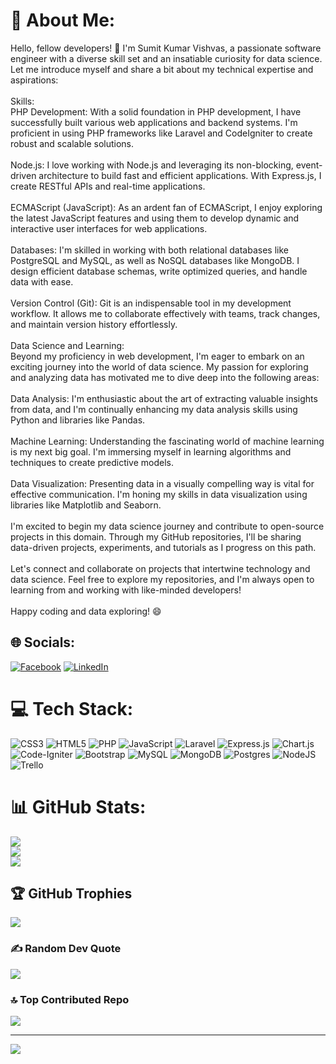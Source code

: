 # 💫 About Me:
Hello, fellow developers! 👋 I'm Sumit Kumar Vishvas, a passionate software engineer with a diverse skill set and an insatiable curiosity for data science. Let me introduce myself and share a bit about my technical expertise and aspirations:<br><br>Skills:<br>PHP Development: With a solid foundation in PHP development, I have successfully built various web applications and backend systems. I'm proficient in using PHP frameworks like Laravel and CodeIgniter to create robust and scalable solutions.<br><br>Node.js: I love working with Node.js and leveraging its non-blocking, event-driven architecture to build fast and efficient applications. With Express.js, I create RESTful APIs and real-time applications.<br><br>ECMAScript (JavaScript): As an ardent fan of ECMAScript, I enjoy exploring the latest JavaScript features and using them to develop dynamic and interactive user interfaces for web applications.<br><br>Databases: I'm skilled in working with both relational databases like PostgreSQL and MySQL, as well as NoSQL databases like MongoDB. I design efficient database schemas, write optimized queries, and handle data with ease.<br><br>Version Control (Git): Git is an indispensable tool in my development workflow. It allows me to collaborate effectively with teams, track changes, and maintain version history effortlessly.<br><br>Data Science and Learning:<br>Beyond my proficiency in web development, I'm eager to embark on an exciting journey into the world of data science. My passion for exploring and analyzing data has motivated me to dive deep into the following areas:<br><br>Data Analysis: I'm enthusiastic about the art of extracting valuable insights from data, and I'm continually enhancing my data analysis skills using Python and libraries like Pandas.<br><br>Machine Learning: Understanding the fascinating world of machine learning is my next big goal. I'm immersing myself in learning algorithms and techniques to create predictive models.<br><br>Data Visualization: Presenting data in a visually compelling way is vital for effective communication. I'm honing my skills in data visualization using libraries like Matplotlib and Seaborn.<br><br>I'm excited to begin my data science journey and contribute to open-source projects in this domain. Through my GitHub repositories, I'll be sharing data-driven projects, experiments, and tutorials as I progress on this path.<br><br>Let's connect and collaborate on projects that intertwine technology and data science. Feel free to explore my repositories, and I'm always open to learning from and working with like-minded developers!<br><br>Happy coding and data exploring! 😄


## 🌐 Socials:
[![Facebook](https://img.shields.io/badge/Facebook-%231877F2.svg?logo=Facebook&logoColor=white)](https://facebook.com/https://m.facebook.com/VishvasSumit/) [![LinkedIn](https://img.shields.io/badge/LinkedIn-%230077B5.svg?logo=linkedin&logoColor=white)](https://linkedin.com/in/https://www.linkedin.com/in/sumit-vishvas-16b744199) 

# 💻 Tech Stack:
![CSS3](https://img.shields.io/badge/css3-%231572B6.svg?style=for-the-badge&logo=css3&logoColor=white) ![HTML5](https://img.shields.io/badge/html5-%23E34F26.svg?style=for-the-badge&logo=html5&logoColor=white) ![PHP](https://img.shields.io/badge/php-%23777BB4.svg?style=for-the-badge&logo=php&logoColor=white) ![JavaScript](https://img.shields.io/badge/javascript-%23323330.svg?style=for-the-badge&logo=javascript&logoColor=%23F7DF1E) ![Laravel](https://img.shields.io/badge/laravel-%23FF2D20.svg?style=for-the-badge&logo=laravel&logoColor=white) ![Express.js](https://img.shields.io/badge/express.js-%23404d59.svg?style=for-the-badge&logo=express&logoColor=%2361DAFB) ![Chart.js](https://img.shields.io/badge/chart.js-F5788D.svg?style=for-the-badge&logo=chart.js&logoColor=white) ![Code-Igniter](https://img.shields.io/badge/CodeIgniter-%23EF4223.svg?style=for-the-badge&logo=codeIgniter&logoColor=white) ![Bootstrap](https://img.shields.io/badge/bootstrap-%23563D7C.svg?style=for-the-badge&logo=bootstrap&logoColor=white) ![MySQL](https://img.shields.io/badge/mysql-%2300f.svg?style=for-the-badge&logo=mysql&logoColor=white) ![MongoDB](https://img.shields.io/badge/MongoDB-%234ea94b.svg?style=for-the-badge&logo=mongodb&logoColor=white) ![Postgres](https://img.shields.io/badge/postgres-%23316192.svg?style=for-the-badge&logo=postgresql&logoColor=white) ![NodeJS](https://img.shields.io/badge/node.js-6DA55F?style=for-the-badge&logo=node.js&logoColor=white)
 ![Trello](https://img.shields.io/badge/Trello-%23026AA7.svg?style=for-the-badge&logo=Trello&logoColor=white)
# 📊 GitHub Stats:
![](https://github-readme-stats.vercel.app/api?username=sumitvishvas&theme=dark&hide_border=false&include_all_commits=true&count_private=true)<br/>
![](https://github-readme-streak-stats.herokuapp.com/?user=sumitvishvas&theme=dark&hide_border=false)<br/>
![](https://github-readme-stats.vercel.app/api/top-langs/?username=sumitvishvas&theme=dark&hide_border=false&include_all_commits=true&count_private=true&layout=compact)
## 🏆 GitHub Trophies
![](https://github-profile-trophy.vercel.app/?username=sumitvishvas&theme=radical&no-frame=false&no-bg=false&margin-w=4)

### ✍️ Random Dev Quote
![](https://quotes-github-readme.vercel.app/api?type=horizontal&theme=gruvbox)


### 🔝 Top Contributed Repo
![](https://github-contributor-stats.vercel.app/api?username=sumitvishvas&limit=5&theme=monokai&combine_all_yearly_contributions=true)


---
[![](https://visitcount.itsvg.in/api?id=sumitvishvas&icon=5&color=0)](https://visitcount.itsvg.in)



<!-- Proudly created with GPRM ( https://gprm.itsvg.in ) -->
